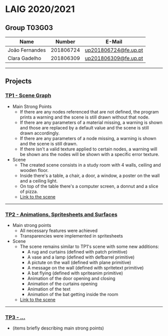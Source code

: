 # LAIG 2020/2021

## Group T03G03
| Name             | Number    | E-Mail               |
| ---------------- | --------- | -------------------- |
| João Fernandes   | 201806724 | up201806724@fe.up.pt |
| Clara Gadelho    | 201806309 | up201806309@fe.up.pt |

----

## Projects

### [TP1 - Scene Graph](TP1)

- Main Strong Points
  - If there are any nodes referenced that are not defined, the program prints a warning and the scene is still drawn without that node.
  - If there are any parameters of a material missing, a warning is shown and those are replaced by a default value and the scene is still drawn accordingly.
  - If there are any parameters of a node missing, a warning is shown and the scene is still drawn.
  - If there isn't a valid texture applied to certain nodes, a warning will be shown ans the nodes will be shown with a specific error texture. 
- Scene
  - The created scene consists in a study room with 4 walls, ceiling and wooden floor. 
  - Inside there's a table, a chair, a door, a window, a poster on the wall and a ceiling light.
  - On top of the table there's a computer screen, a donnut and a slice of pizza.
  - [Link to the scene](./TP1/scenes/LAIG_TP1_T3_G03.xml)

-----

### [TP2 - Animations, Spritesheets and Surfaces](TP2)
- Main strong points
  - All necessary features were achieved
  - Transparencies were implemented in spritesheets
- Scene
  - The scene remains similar to TP1's scene with some new additions:
    - A rug and curtains (defined with patch primitive)
    - A vase and a lamp (defined with defbarrel primitive) 
    - A pictute on the wall (defined with plane primitive)
    - A message on the wall (defined with spritetext primitive)
    - A bat flying (defined with spriteanim primitive)
    - Animation of the door opening and closing
    - Animation of the curtains opening
    - Animation of the text 
    - Animation of the bat getting inside the room
  - [Link to the scene](./scenes/LAIG_TP1_T3_G03.xml)

----

### [TP3 - ...](TP3)
- (items briefly describing main strong points)

